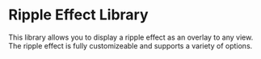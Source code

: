 
# Ripple Effect Library

This library allows you to display a ripple effect as an overlay to any view. The ripple effect is fully customizeable and supports a variety of options.
